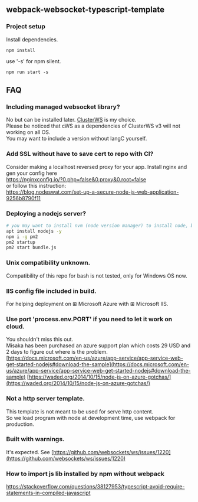 ## webpack-websocket-typescript-template

### Project setup
Install dependencies.
```
npm install
```

use '-s' for npm silent.
```
npm run start -s
```
## FAQ
### Including managed websocket library?
No but can be installed later. [ClusterWS](https://github.com/ClusterWS) is my choice.  
Please be noticed that cWS as a dependencies of ClusterWS v3 will not working on all OS.  
You may want to include a version without langC yourself.

### Add SSL without have to save cert to repo with CI?
Consider making a localhost reversed proxy for your app. Install nginx and gen your config here  
https://nginxconfig.io/?0.php=false&0.proxy&0.root=false  
or follow this instruction:  
https://blog.nodeswat.com/set-up-a-secure-node-js-web-application-9256b8790f11  

### Deploying a nodejs server?
```bash
# you may want to install nvm (node version manager) to install node, but you can still...
apt install nodejs -y 
npm i -g pm2
pm2 startup
pm2 start bundle.js
```

### Unix compatibility unknown.
Compatibility of this repo for bash is not tested, only for Windows OS now.

### IIS config file included in build.
For helping deployment on ⊞ Microsoft Azure with ⊞ Microsoft IIS.

### Use port 'process.env.PORT' if you need to let it work on cloud.
You shouldn't miss this out.  
Misaka has been purchased an azure support plan which costs 29 USD and 2 days to figure out where is the problem.  
[https://docs.microsoft.com/en-us/azure/app-service/app-service-web-get-started-nodejs#download-the-sample](https://docs.microsoft.com/en-us/azure/app-service/app-service-web-get-started-nodejs#download-the-sample)
[https://waded.org/2014/10/15/node-js-on-azure-gotchas/](https://waded.org/2014/10/15/node-js-on-azure-gotchas/)
### Not a http server template.
This template is not meant to be used for serve http content.  
So we load program with node at development time, use webpack for production.

### Built with warnings.
It's expected. See
[https://github.com/websockets/ws/issues/1220](https://github.com/websockets/ws/issues/1220)

### How to import js lib installed by npm without webpack 
https://stackoverflow.com/questions/38127953/typescript-avoid-require-statements-in-compiled-javascript
